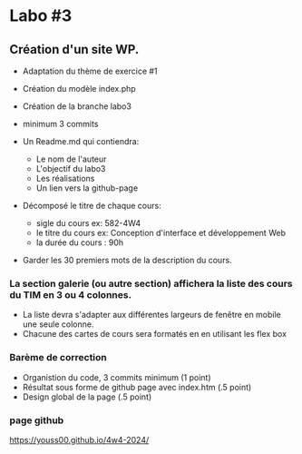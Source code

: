 # Labo #3
## Création d'un site WP.
- Adaptation du thème de exercice #1
- Création du modèle index.php
- Création de la branche labo3
- minimum 3 commits
- Un Readme.md qui contiendra:
    - Le nom de l'auteur
    - L'objectif du labo3
    - Les réalisations
    - Un lien vers la github-page
- Décomposé le titre de chaque cours:
    - sigle du cours ex: 582-4W4
    - le titre du cours  ex: Conception d'interface et développement Web
    - la durée du cours : 90h

- Garder les 30 premiers mots de la description du cours.

### La section galerie (ou autre section) affichera la liste des cours du TIM en 3 ou 4 colonnes.
- La liste devra s'adapter aux différentes largeurs de fenêtre en mobile une seule colonne.
- Chacune des cartes de cours sera formatés en en utilisant les flex box

### Barème de correction
- Organistion du code, 3 commits minimum (1 point)
- Résultat sous forme de github page avec index.htm (.5 point)
- Design global de la page (.5 point)

### page github  
https://youss00.github.io/4w4-2024/


